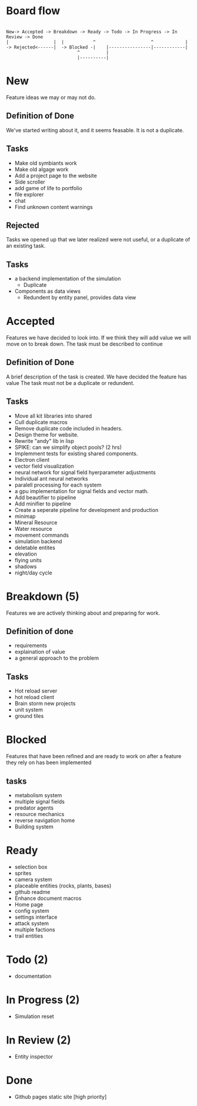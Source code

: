 # Board flow

```

New-> Accepted -> Breakdown -> Ready -> Todo -> In Progress -> In Review -> Done
|                 |  |           ^                     ^            |
-> Rejected<------|  -> Blocked -|    |----------------|------------|
                           ^          |
                           |----------|
```

# New

Feature ideas we may or may not do.

## Definition of Done

We've started writing about it, and it seems feasable. It is not a duplicate.

## Tasks

- Make old symbiants work
- Make old algage work
- Add a project page to the website
- Side scroller
- add game of life to portfolio
- file explorer
- chat
- Find unknown content warnings


## Rejected

Tasks we opened up that we later realized were not useful, or a duplicate of an existing task.

## Tasks

- a backend implementation of the simulation
  - Duplicate
- Components as data views
  - Redundent by entity panel, provides data view


# Accepted

Features we have decided to look into. If we think they will add value we will move on to break down. The task must be described to continue

## Definition of Done

A brief description of the task is created. We have decided the feature has value
The task must not be a duplicate or redundent.

## Tasks

- Move all kit libraries into shared
- Cull duplicate macros
- Remove duplicate code included in headers.
- Design theme for website.
- Rewrite "andy" lib in lisp
- SPIKE: can we simplify object pools? (2 hrs)
- Implemment tests for existing shared components.
- Electron client
- vector field visualization
- neural network for signal field hyerparameter adjustments
- Individual ant neural networks
- paralell processing for each system
- a gpu implementation for signal fields and vector math.
- Add beautifier to pipeline
- Add minifier to pipeline
- Create a seperate pipeline for development and production
- minimap
- Mineral Resource
- Water resource
- movement commands
- simulation backend
- deletable entites
- elevation
- flying units
- shadows
- night/day cycle

# Breakdown (5)

Features we are actively thinking about and preparing for work.

## Definition of done

- requirements
- explaination of value
- a general approach to the problem


## Tasks

- Hot reload server
- hot reload client
- Brain storm new projects
- unit system
- ground tiles


# Blocked

Features that have been refined and are ready to work on after a feature they rely on has been implemented

## tasks

- metabolism system
- multiple signal fields
- predator agents
- resource mechanics
- reverse navigation home
- Building system

# Ready

- selection box
- sprites
- camera system
- placeable entities (rocks, plants, bases)
- github readme
- Enhance document macros
- Home page
- config system
- settings interface
- attack system
- multiple factions
- trail entities

# Todo (2)

- documentation

# In Progress (2)

- Simulation reset


# In Review (2)

- Entity inspector

# Done

- Github pages static site [high priority]

